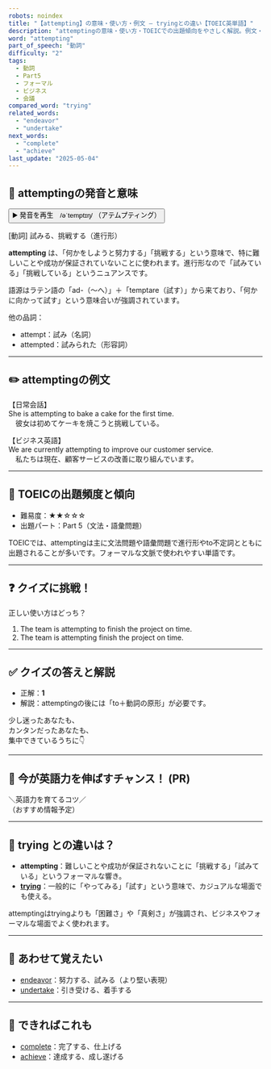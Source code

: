 ```yaml
---
robots: noindex
title: "【attempting】の意味・使い方・例文 ― tryingとの違い【TOEIC英単語】"
description: "attemptingの意味・使い方・TOEICでの出題傾向をやさしく解説。例文・クイズ付きでtryingとの違いもわかりやすく学べます。"
word: "attempting"
part_of_speech: "動詞"
difficulty: "2"
tags:
  - 動詞
  - Part5
  - フォーマル
  - ビジネス
  - 会議
compared_word: "trying"
related_words:
  - "endeavor"
  - "undertake"
next_words:
  - "complete"
  - "achieve"
last_update: "2025-05-04"
---
```


## 🔰 attemptingの発音と意味

<button class="play-audio" onclick="playTTS('attempting')">
  <span class="play-audio-main">
    ▶️ 発音を再生　/əˈtemptɪŋ/
  </span>
  <span class="play-audio-sub">
    （アテムプティング）
  </span>
</button>

[動詞] 試みる、挑戦する（進行形）

**attempting** は、「何かをしようと努力する」「挑戦する」という意味で、特に難しいことや成功が保証されていないことに使われます。進行形なので「試みている」「挑戦している」というニュアンスです。

語源はラテン語の「ad-（～へ）」＋「temptare（試す）」から来ており、「何かに向かって試す」という意味合いが強調されています。

他の品詞：  
- attempt：試み（名詞）
- attempted：試みられた（形容詞）

---

## ✏️ attemptingの例文

【日常会話】  
She is attempting to bake a cake for the first time.  
　彼女は初めてケーキを焼こうと挑戦している。

【ビジネス英語】  
We are currently attempting to improve our customer service.  
　私たちは現在、顧客サービスの改善に取り組んでいます。

---

## 🎯 TOEICの出題頻度と傾向

- 難易度：★★☆☆☆
- 出題パート：Part 5（文法・語彙問題）

TOEICでは、attemptingは主に文法問題や語彙問題で進行形やto不定詞とともに出題されることが多いです。フォーマルな文脈で使われやすい単語です。

---

## ❓ クイズに挑戦！

正しい使い方はどっち？

1. The team is attempting to finish the project on time.  
2. The team is attempting finish the project on time.

---

## ✅ クイズの答えと解説

- 正解：**1**
- 解説：attemptingの後には「to＋動詞の原形」が必要です。

少し迷ったあなたも、  
カンタンだったあなたも、  
集中できているうちに👇️

---

## 🚀 今が英語力を伸ばすチャンス！ (PR)

<div class="info-center">
＼英語力を育てるコツ／<br>  
（おすすめ情報予定）
</div>

---

## 🤔  trying との違いは？

- **attempting**：難しいことや成功が保証されないことに「挑戦する」「試みている」というフォーマルな響き。
- **[trying](/word/trying/)**：一般的に「やってみる」「試す」という意味で、カジュアルな場面でも使える。

attemptingはtryingよりも「困難さ」や「真剣さ」が強調され、ビジネスやフォーマルな場面でよく使われます。

---

## 🧩 あわせて覚えたい

- [endeavor](/word/endeavor/)：努力する、試みる（より堅い表現）
- [undertake](/word/undertake/)：引き受ける、着手する

---

## 📖 できればこれも

- [complete](/word/complete/)：完了する、仕上げる
- [achieve](/word/achieve/)：達成する、成し遂げる

<!-- cvid: aid38_bid04 -->
